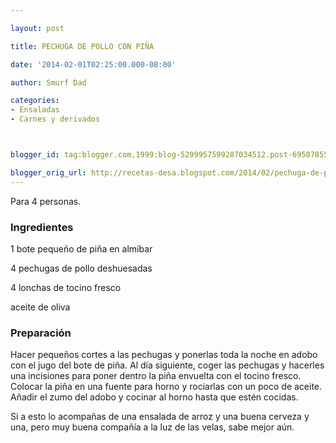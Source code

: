 ```yaml
---

layout: post

title: PECHUGA DE POLLO CON PIÑA

date: '2014-02-01T02:25:00.000-08:00'

author: Smurf Dad

categories:
- Ensaladas
- Carnes y derivados



blogger_id: tag:blogger.com,1999:blog-5299957599287034512.post-6950785513024147037

blogger_orig_url: http://recetas-desa.blogspot.com/2014/02/pechuga-de-pollo-con-pina.html
---
```


Para 4 personas.

<h3>Ingredientes</h3>

1 bote pequeño de piña en almíbar

4 pechugas de pollo deshuesadas

4 lonchas de tocino fresco

aceite de oliva

<h3>Preparación</h3>

Hacer pequeños cortes a las pechugas y ponerlas toda la noche en adobo con el jugo del bote de piña. Al día siguiente, coger las pechugas y hacerles una incisiones para poner dentro la piña envuelta con el tocino fresco. Colocar la piña en una fuente para horno y rociarlas con un poco de aceite. Añadir el zumo del adobo y cocinar al horno hasta que estén cocidas.

Si a esto lo acompañas de una ensalada de arroz y una buena cerveza y una, pero muy buena compañía a la luz de las velas, sabe mejor aún.

